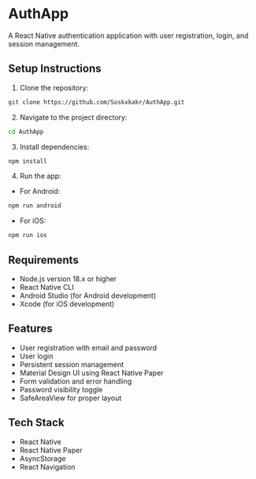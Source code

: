 # AuthApp

A React Native authentication application with user registration, login, and session management.

## Setup Instructions

1. Clone the repository:
```bash
git clone https://github.com/Soskxkakr/AuthApp.git
```

2. Navigate to the project directory:
```bash
cd AuthApp
```

3. Install dependencies:
```bash
npm install
```

4. Run the app:
- For Android:
```bash
npm run android
```
- For iOS:
```bash
npm run ios
```

## Requirements
- Node.js version 18.x or higher
- React Native CLI
- Android Studio (for Android development)
- Xcode (for iOS development)

## Features
- User registration with email and password
- User login
- Persistent session management
- Material Design UI using React Native Paper
- Form validation and error handling
- Password visibility toggle
- SafeAreaView for proper layout

## Tech Stack
- React Native
- React Native Paper
- AsyncStorage
- React Navigation